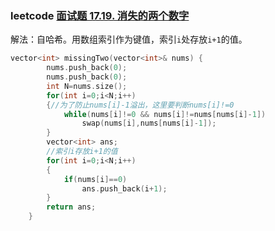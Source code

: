 ### leetcode [面试题 17.19. 消失的两个数字](https://leetcode-cn.com/problems/missing-two-lcci/)

解法：自哈希。用数组索引作为键值，索引`i`处存放`i+1`的值。

```cpp
vector<int> missingTwo(vector<int>& nums) {
        nums.push_back(0);
        nums.push_back(0);
        int N=nums.size();
        for(int i=0;i<N;i++)
        {//为了防止nums[i]-1溢出，这里要判断nums[i]!=0
            while(nums[i]!=0 && nums[i]!=nums[nums[i]-1])
                swap(nums[i],nums[nums[i]-1]);
        }
        vector<int> ans;
        //索引i存放i+1的值
        for(int i=0;i<N;i++)
        {
            if(nums[i]==0)
                ans.push_back(i+1);
        }
        return ans;
    }
```

